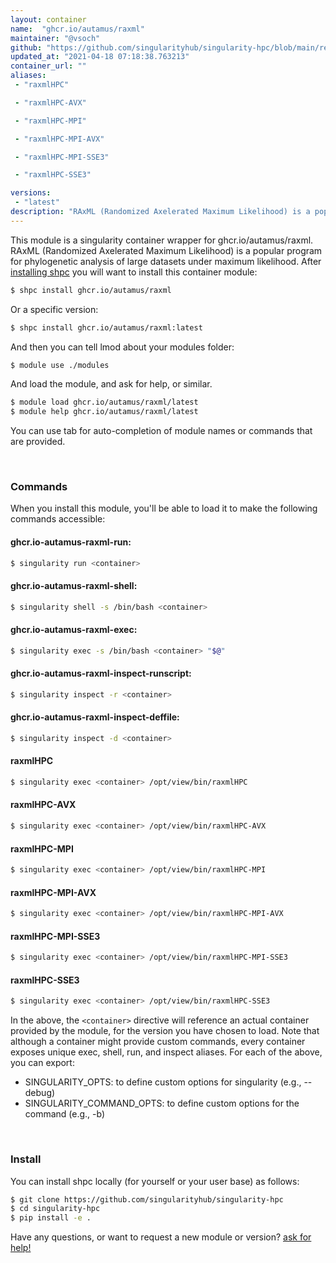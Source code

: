 ```yaml
---
layout: container
name:  "ghcr.io/autamus/raxml"
maintainer: "@vsoch"
github: "https://github.com/singularityhub/singularity-hpc/blob/main/registry/ghcr.io/autamus/raxml/container.yaml"
updated_at: "2021-04-18 07:18:38.763213"
container_url: ""
aliases:
 - "raxmlHPC"

 - "raxmlHPC-AVX"

 - "raxmlHPC-MPI"

 - "raxmlHPC-MPI-AVX"

 - "raxmlHPC-MPI-SSE3"

 - "raxmlHPC-SSE3"

versions:
 - "latest"
description: "RAxML (Randomized Axelerated Maximum Likelihood) is a popular program for phylogenetic analysis of large datasets under maximum likelihood."
---
```


This module is a singularity container wrapper for ghcr.io/autamus/raxml.
RAxML (Randomized Axelerated Maximum Likelihood) is a popular program for phylogenetic analysis of large datasets under maximum likelihood.
After [installing shpc](#install) you will want to install this container module:

```bash
$ shpc install ghcr.io/autamus/raxml
```

Or a specific version:

```bash
$ shpc install ghcr.io/autamus/raxml:latest
```

And then you can tell lmod about your modules folder:

```bash
$ module use ./modules
```

And load the module, and ask for help, or similar.

```bash
$ module load ghcr.io/autamus/raxml/latest
$ module help ghcr.io/autamus/raxml/latest
```

You can use tab for auto-completion of module names or commands that are provided.

<br>

### Commands

When you install this module, you'll be able to load it to make the following commands accessible:

#### ghcr.io-autamus-raxml-run:

```bash
$ singularity run <container>
```

#### ghcr.io-autamus-raxml-shell:

```bash
$ singularity shell -s /bin/bash <container>
```

#### ghcr.io-autamus-raxml-exec:

```bash
$ singularity exec -s /bin/bash <container> "$@"
```

#### ghcr.io-autamus-raxml-inspect-runscript:

```bash
$ singularity inspect -r <container>
```

#### ghcr.io-autamus-raxml-inspect-deffile:

```bash
$ singularity inspect -d <container>
```


#### raxmlHPC
       
```bash
$ singularity exec <container> /opt/view/bin/raxmlHPC
```


#### raxmlHPC-AVX
       
```bash
$ singularity exec <container> /opt/view/bin/raxmlHPC-AVX
```


#### raxmlHPC-MPI
       
```bash
$ singularity exec <container> /opt/view/bin/raxmlHPC-MPI
```


#### raxmlHPC-MPI-AVX
       
```bash
$ singularity exec <container> /opt/view/bin/raxmlHPC-MPI-AVX
```


#### raxmlHPC-MPI-SSE3
       
```bash
$ singularity exec <container> /opt/view/bin/raxmlHPC-MPI-SSE3
```


#### raxmlHPC-SSE3
       
```bash
$ singularity exec <container> /opt/view/bin/raxmlHPC-SSE3
```



In the above, the `<container>` directive will reference an actual container provided
by the module, for the version you have chosen to load. Note that although a container
might provide custom commands, every container exposes unique exec, shell, run, and
inspect aliases. For each of the above, you can export:

 - SINGULARITY_OPTS: to define custom options for singularity (e.g., --debug)
 - SINGULARITY_COMMAND_OPTS: to define custom options for the command (e.g., -b)

<br>
  
### Install

You can install shpc locally (for yourself or your user base) as follows:

```bash
$ git clone https://github.com/singularityhub/singularity-hpc
$ cd singularity-hpc
$ pip install -e .
```

Have any questions, or want to request a new module or version? [ask for help!](https://github.com/singularityhub/singularity-hpc/issues)